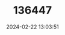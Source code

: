 ---
title: "136447"
category: "Crocidura vosmaeri"
draft: false
date: 2024-02-22 13:03:51
languages:
  English: ["Banka Shrew"]
---